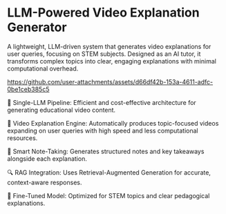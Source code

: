 # LLM-Powered Video Explanation Generator
A lightweight, LLM-driven system that generates video explanations for user queries, focusing on STEM subjects. Designed as an AI tutor, it transforms complex topics into clear, engaging explanations with minimal computational overhead.



https://github.com/user-attachments/assets/d66df42b-153a-4611-adfc-0be1ceb385c5


🧠 Single-LLM Pipeline: Efficient and cost-effective architecture for generating educational video content.

🎥 Video Explanation Engine: Automatically produces topic-focused videos expanding on user queries with high speed and less computational resources.

📓 Smart Note-Taking: Generates structured notes and key takeaways alongside each explanation.

🔍 RAG Integration: Uses Retrieval-Augmented Generation for accurate, context-aware responses.

🔧 Fine-Tuned Model: Optimized for STEM topics and clear pedagogical explanations.

